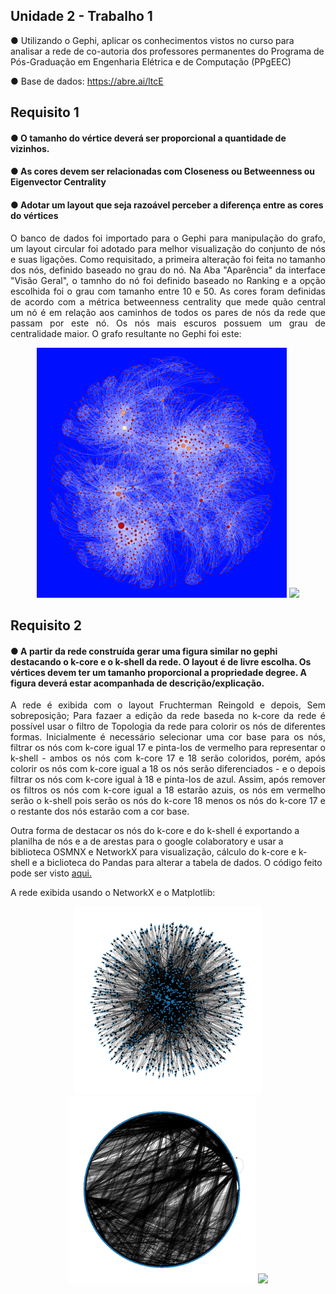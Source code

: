 ## Unidade 2 - Trabalho 1

● Utilizando o Gephi, aplicar os conhecimentos vistos no curso para analisar a rede de co-autoria dos professores permanentes do Programa de Pós-Graduação em Engenharia Elétrica e de Computação (PPgEEC)

● Base de dados: https://abre.ai/ltcE

## Requisito 1
#### ● O tamanho do vértice deverá ser proporcional a quantidade de vizinhos.

#### ● As cores devem ser relacionadas com Closeness ou Betweenness ou Eigenvector Centrality

#### ● Adotar um layout que seja razoável perceber a diferença entre as cores do vértices

<p align="justify"> O banco de dados foi importado para o Gephi para manipulação do grafo, um layout circular foi adotado para melhor visualização do conjunto de nós e suas ligações. Como requisitado, a primeira alteração foi feita no tamanho dos nós, definido baseado no grau do nó. Na Aba "Aparência" da interface "Visão Geral", o tamnho do nó foi definido baseado no Ranking e a opção escolhida foi o grau com tamanho entre 10 e 50. As cores foram definidas de acordo com a métrica betweenness centrality que mede quão central um nó é em relação aos caminhos de todos os pares de nós da rede que passam por este nó. Os nós mais escuros possuem um grau de centralidade maior.
O grafo resultante no Gephi foi este:
</p>

<p align="center">
  <img width="400" src="Rede 1/img/Rede1.png">
  <img width="400" src="Rede 1/img/Rede1.svg">
</p>

## Requisito 2
#### ● A partir da rede construída gerar uma figura similar no gephi destacando o k-core e o k-shell da rede. O layout é de livre escolha. Os vértices devem ter um tamanho proporcional a propriedade degree. A figura deverá estar acompanhada de descrição/explicação.

<p align="justify"> A rede é exibida com o layout Fruchterman Reingold e depois, Sem sobreposição; Para fazaer a edição da rede baseda no k-core da rede é possível usar o filtro de Topologia da rede para colorir os nós de diferentes formas. Inicialmente é necessário selecionar uma cor base para os nós, filtrar os nós com k-core igual 17 e pinta-los de vermelho para representar o k-shell - ambos os nós com k-core 17 e 18 serão coloridos, porém, após colorir os nós com k-core igual a 18 os nós serão diferenciados - e o depois filtrar os nós com k-core igual à 18 e pinta-los de azul. Assim, após remover os filtros os nós com k-core igual a 18 estarão azuis, os nós em vermelho serão o k-shell pois serão os nós do k-core 18 menos os nós do k-core 17 e o restante dos nós estarão com a cor base.

Outra forma de destacar os nós do k-core e do k-shell é exportando a planilha de nós e a de arestas para o google colaboratory e usar a biblioteca OSMNX e NetworkX para visualização, cálculo do k-core e k-shell e a biclioteca do Pandas para alterar a tabela de dados. O código feito pode ser visto [aqui.](https://colab.research.google.com/drive/1b9sFtuU_ssYOIrpJj7rhgnWIUVq8_m21?usp=sharing)
</p>

A rede exibida usando o NetworkX e o Matplotlib:

<p align="center">
  <img width="300" src="Rede 2/img/Rede2_spring_layout.png">
  <img width="300" src="Rede 2/img/Rede2_circular_layout.png">
  <img width="300" src="Rede 2/img/Rede2_k-core_shell.png">
</p>
 
